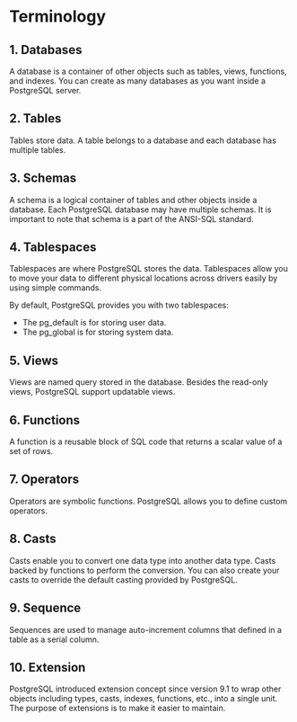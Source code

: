 # Terminology

## 1. Databases

A database is a container of other objects such as tables, views, functions, and indexes. You can create as many databases as you want inside a PostgreSQL server.

## 2. Tables

Tables store data. A table belongs to a database and each database has multiple tables.

## 3. Schemas

A schema is a logical container of tables and other objects inside a database. Each PostgreSQL database may have multiple schemas. It is important to note that schema is a part of the ANSI-SQL standard.

## 4. Tablespaces

Tablespaces are where PostgreSQL stores the data. Tablespaces allow you to move your data to different physical locations across drivers easily by using simple commands.

By default, PostgreSQL provides you with two tablespaces:

- The pg_default is for storing user data.
- The pg_global  is for storing system data.

## 5. Views

Views are named query stored in the database. Besides the read-only views, PostgreSQL support updatable views.

## 6. Functions

A function is a reusable block of SQL code that returns a scalar value of a set of rows.

## 7. Operators

Operators are symbolic functions. PostgreSQL allows you to define custom operators.

## 8. Casts

Casts enable you to convert one data type into another data type. Casts backed by functions to perform the conversion. You can also create your casts to override the default casting provided by PostgreSQL.

## 9. Sequence

Sequences are used to manage auto-increment columns that defined in a table as a serial column.

## 10. Extension

PostgreSQL introduced extension concept since version 9.1 to wrap other objects including types, casts, indexes, functions, etc., into a single unit.  The purpose of extensions is to make it easier to maintain.
